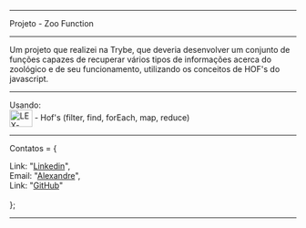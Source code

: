 <hr>
Projeto - Zoo Function
<hr>
Um projeto que realizei na Trybe, que deveria desenvolver um conjunto de funções capazes de recuperar vários tipos de informações acerca do zoológico e de seu funcionamento, utilizando os conceitos de HOF's do javascript.

<hr>
Usando:<br>
<img align="center" alt="LEX-VScode" height="30" width="40" src="https://cdn.jsdelivr.net/gh/devicons/devicon/icons/javascript/javascript-original.svg" />
- Hof's (filter, find, forEach, map, reduce)<br>
<hr>

Contatos = {
    <div>
      Link: "<a href="https://www.linkedin.com/in/alexandre-evangelista-souza-lima/" target="_blanck">Linkedin</a>",
    </div>
    <div>
      Email: "<a href="https://mail.google.com/mail/u/0/?tab=rm&ogbl#inbox" target="_blanck">Alexandre</a>",
    </div>
    <div>
      Link: "<a href="" target="_blanck">GitHub</a>"
    </div>
    <br>
};
<hr>
